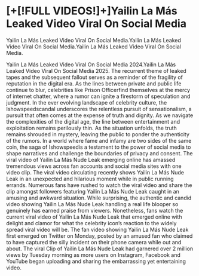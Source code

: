 # [+[!FULL VIDEOS!]+]Yailin La Más Leaked Video Viral On Social Media

Yailin La Más Leaked Video Viral On Social Media.Yailin La Más Leaked Video Viral On Social Media.Yailin
La Más Leaked Video Viral On Social Media.

Yailin La Más Leaked Video Viral On Social Media 2024.Yailin La Más Leaked Video Viral On Social Media
2025.
The recurrent theme of leaked tapes and the subsequent fallout serves as a reminder of the fragility of
reputation in the digital era. As the lines between private and public life continue to blur, celebrities like
Prison Officerfind themselves at the mercy of internet chatter, where a rumor can ignite a firestorm of
speculation and judgment.
In the ever evolving landscape of celebrity culture, the Ishowspeedscandal underscores the relentless
pursuit of sensationalism, a pursuit that often comes at the expense of truth and dignity. As we navigate
the complexities of the digital age, the line between entertainment and exploitation remains perilously
thin.
As the situation unfolds, the truth remains shrouded in mystery, leaving the public to ponder the
authenticity of the rumors. In a world where fame and infamy are two sides of the same coin, the saga
of Ishowspeedis a testament to the power of social media to shape narratives and challenge the
boundaries of privacy and consent.
The viral video of Yailin La Más Nude Leak emerging online has amassed tremendous views across fan
accounts and social media sites with one video clip. The viral video circulating recently shows Yailin La
Más Nude Leak in an unexpected and hilarious moment while in public running errands.
Numerous fans have rushed to watch the viral video and share the clip amongst followers featuring
Yailin La Más Nude Leak caught in an amusing and awkward situation. While surprising, the authentic
and candid video showing Yailin La Más Nude Leak handling a real life blooper so genuinely has earned
praise from viewers. Nonetheless, fans watch the current viral video of Yailin La Más Nude Leak that
emerged online with delight and clamor for what the celebrity icon’s reaction to the widely spread viral
video will be.
The fan video showing Yailin La Más Nude Leak first emerged on Twitter on Monday, posted by an
amused fan who claimed to have captured the silly incident on their phone camera while out and about.
The viral Clip of Yailin La Más Nude Leak had garnered over 2 million views by Tuesday morning as more
users on Instagram, Facebook and YouTube began uploading and sharing the embarrassing yet
entertaining video.